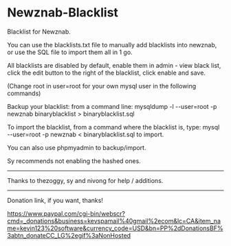 Newznab-Blacklist
=================

Blacklist for Newznab.

You can use the blacklists.txt file to manually add blacklists into newznab, or use the SQL file to import them all in 1 go.

All blacklists are disabled by default, enable them in admin - view black list, click the edit button to the right of the blacklist, click enable and save.

(Change root in user=root for your own mysql user in the following commands)

Backup your blacklist: from a command line: mysqldump -l --user=root -p newznab binaryblacklist > binaryblacklist.sql
 
To import the blacklist, from a command where the blacklist is, type: mysql --user=root -p newznab < binaryblacklist.sql to import.

You can also use phpmyadmin to backup/import.

Sy recommends not enabling the hashed ones.

---------------------------------------------------------------------------------------------------------------------

Thanks to thezoggy, sy and nivong for help / additions.

---------------------------------------------------------------------------------------------------------------------

Donation link, if you want, thanks!

https://www.paypal.com/cgi-bin/webscr?cmd=_donations&business=kevspamail%40gmail%2ecom&lc=CA&item_name=kevin123%20software&currency_code=USD&bn=PP%2dDonationsBF%3abtn_donateCC_LG%2egif%3aNonHosted
